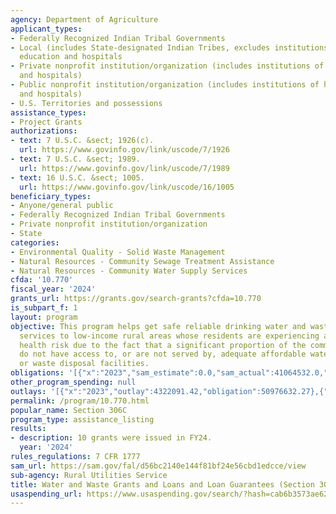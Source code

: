 ```yaml
---
agency: Department of Agriculture
applicant_types:
- Federally Recognized Indian Tribal Governments
- Local (includes State-designated Indian Tribes, excludes institutions of higher
  education and hospitals
- Private nonprofit institution/organization (includes institutions of higher education
  and hospitals)
- Public nonprofit institution/organization (includes institutions of higher education
  and hospitals)
- U.S. Territories and possessions
assistance_types:
- Project Grants
authorizations:
- text: 7 U.S.C. &sect; 1926(c).
  url: https://www.govinfo.gov/link/uscode/7/1926
- text: 7 U.S.C. &sect; 1989.
  url: https://www.govinfo.gov/link/uscode/7/1989
- text: 16 U.S.C. &sect; 1005.
  url: https://www.govinfo.gov/link/uscode/16/1005
beneficiary_types:
- Anyone/general public
- Federally Recognized Indian Tribal Governments
- Private nonprofit institution/organization
- State
categories:
- Environmental Quality - Solid Waste Management
- Natural Resources - Community Sewage Treatment Assistance
- Natural Resources - Community Water Supply Services
cfda: '10.770'
fiscal_year: '2024'
grants_url: https://grants.gov/search-grants?cfda=10.770
is_subpart_f: 1
layout: program
objective: This program helps get safe reliable drinking water and waste disposal
  services to low-income rural areas whose residents are experiencing a significant
  health risk due to the fact that a significant proportion of the community's residents
  do not have access to, or are not served by, adequate affordable water supply systems
  or waste disposal facilities.
obligations: '[{"x":"2023","sam_estimate":0.0,"sam_actual":41064532.0,"usa_spending_actual":50976632.27},{"x":"2024","sam_estimate":0.0,"sam_actual":31255187.0,"usa_spending_actual":28342179.82},{"x":"2025","sam_estimate":0.0,"sam_actual":31255187.0,"usa_spending_actual":0.0}]'
other_program_spending: null
outlays: '[{"x":"2023","outlay":4322091.42,"obligation":50976632.27},{"x":"2024","outlay":0.0,"obligation":28342179.82},{"x":"2025","outlay":0.0,"obligation":0.0}]'
permalink: /program/10.770.html
popular_name: Section 306C
program_type: assistance_listing
results:
- description: 10 grants were issued in FY24.
  year: '2024'
rules_regulations: 7 CFR 1777
sam_url: https://sam.gov/fal/d56bc2140e144f81bf24e56cbd1edcce/view
sub-agency: Rural Utilities Service
title: Water and Waste Grants and Loans and Loan Guarantees (Section 306C)
usaspending_url: https://www.usaspending.gov/search/?hash=cab6b3573ae620305b4b6bf9df3e32c8
---
```

